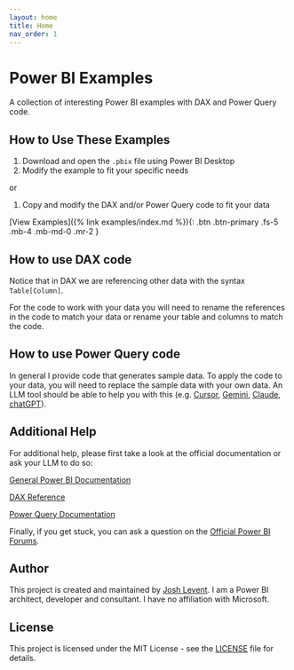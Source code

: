 ```yaml
---
layout: home
title: Home
nav_order: 1
---
```


# Power BI Examples

A collection of interesting Power BI examples with DAX and Power Query code.

## How to Use These Examples

1. Download and open the `.pbix` file using Power BI Desktop
2. Modify the example to fit your specific needs

or

1. Copy and modify the DAX and/or Power Query code to fit your data

[View Examples]({% link examples/index.md %}){: .btn .btn-primary .fs-5 .mb-4 .mb-md-0 .mr-2 }

## How to use DAX code
Notice that in DAX we are referencing other data with the syntax `Table[Column]`.

For the code to work with your data you will need to rename the references in the code to match your data or rename your table and columns to match the code.

## How to use Power Query code
In general I provide code that generates sample data. To apply the code to your data, you will need to replace the sample data with your own data. An LLM tool should be able to help you with this (e.g. [Cursor](https://www.cursor.com/), [Gemini](https://gemini.google.com/), [Claude](https://www.anthropic.com/claude), [chatGPT](https://chatgpt.com/)).

## Additional Help
For additional help, please first take a look at the official documentation or ask your LLM to do so:

[General Power BI Documentation](https://learn.microsoft.com/en-us/power-bi/)

[DAX Reference](https://learn.microsoft.com/en-us/dax/)

[Power Query Documentation](https://learn.microsoft.com/en-us/power-query/)

Finally, if you get stuck, you can ask a question on the [Official Power BI Forums](https://community.fabric.microsoft.com/t5/Power-BI-forums/ct-p/powerbi).

## Author

This project is created and maintained by [Josh Levent](https://joshlevent.com). I am a Power BI architect, developer and consultant. I have no affiliation with Microsoft.

## License

This project is licensed under the MIT License - see the [LICENSE](/LICENSE) file for details.
